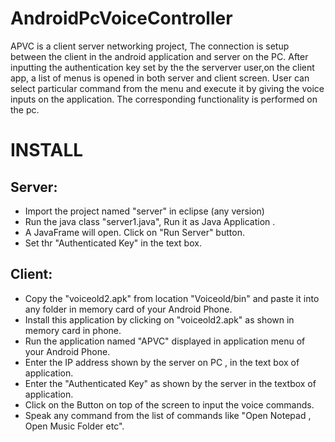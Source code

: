AndroidPcVoiceController
========================

APVC is a client server networking project, The connection is setup between the client in the android application
and server on the PC. After inputting the authentication key set by the the serverver user,on the client app, a list
of menus is opened in both server and client screen. User can select particular command from the menu and execute 
it by giving  the voice inputs on the application. The corresponding functionality is performed on the pc.

INSTALL
=======

Server:
-------
* Import the project named "server" in eclipse (any version) 
* Run the java class "server1.java", Run it as Java Application .
* A JavaFrame will open. Click on "Run Server" button.
* Set thr "Authenticated Key" in the text box.

Client:
-------

* Copy the "voiceold2.apk" from location "Voiceold/bin" and paste it into any folder in memory card of
  your Android Phone.
* Install this application by clicking on "voiceold2.apk" as shown in memory card in phone.
* Run the application named "APVC" displayed in application menu of your Android Phone.
* Enter the IP address shown by the server on PC , in the text box of application.
* Enter the "Authenticated Key" as shown by the server in the textbox of application.
* Click on the Button on top of the screen to input the voice commands.
* Speak any command from the list of commands like "Open Notepad , Open Music Folder etc".
